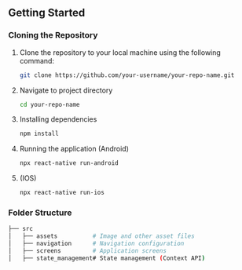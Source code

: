 ## Getting Started

### Cloning the Repository

1. Clone the repository to your local machine using the following command:
   ```bash
   git clone https://github.com/your-username/your-repo-name.git
2. Navigate to project directory
    ```bash
    cd your-repo-name
3. Installing dependencies
    ```bash
    npm install
4. Running the application
   (Android)
    ```bash
    npx react-native run-android
5. (IOS)
     ```bash
    npx react-native run-ios
### Folder Structure
 ```bash
├── src
│   ├── assets          # Image and other asset files
│   ├── navigation      # Navigation configuration
│   ├── screens         # Application screens
│   ├── state_management# State management (Context API)

